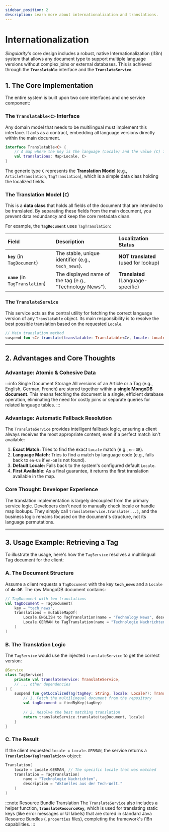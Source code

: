 ```yaml
---
sidebar_position: 2
description: Learn more about internationalization and translations.
---
```


# Internationalization

*Singularity*'s core design includes a robust, native Internationalization (i18n) system that allows any document type to support multiple language versions without complex joins or external databases. This is achieved through the **`Translatable`** interface and the **`TranslateService`**.

## 1. The Core Implementation

The entire system is built upon two core interfaces and one service component:

### The `Translatable<C>` Interface

Any domain model that needs to be multilingual must implement this interface. It acts as a contract, embedding all language versions directly within the main document.

```kotlin
interface Translatable<C> {
    // A map where the key is the language (Locale) and the value (C) is the content structure
    val translations: Map<Locale, C>
}
```

The generic type `C` represents the **Translation Model** (e.g., `ArticleTranslation`, `TagTranslation`), which is a simple data class holding the localized fields.

### The Translation Model (`C`)

This is a **data class** that holds all fields of the document that are intended to be translated. By separating these fields from the main document, you prevent data redundancy and keep the core metadata clean.

For example, the **`TagDocument`** uses `TagTranslation`:

| Field                            | Description                                              | Localization Status                  |
|:---------------------------------|:---------------------------------------------------------|:-------------------------------------|
| **`key`** (in `TagDocument`)     | The stable, unique identifier (e.g., `tech_news`).       | **NOT translated** (used for lookup) |
| **`name`** (in `TagTranslation`) | The displayed name of the tag (e.g., "Technology News"). | **Translated** (Language-specific)   |

### The `TranslateService`

This service acts as the central utility for fetching the correct language version of any `Translatable` object. Its main responsibility is to resolve the best possible translation based on the requested `Locale`.

```kotlin
// Main translation method
suspend fun <C> translate(translatable: Translatable<C>, locale: Locale?): Translation<C>
```

-----

## 2\. Advantages and Core Thoughts

### Advantage: Atomic & Cohesive Data

:::info Single Document Storage
All versions of an Article or a Tag (e.g., English, German, French) are stored together within a **single MongoDB document**. This means fetching the document is a single, efficient database operation, eliminating the need for costly joins or separate queries for related language tables.
:::

### Advantage: Automatic Fallback Resolution

The `TranslateService` provides intelligent fallback logic, ensuring a client always receives the most appropriate content, even if a perfect match isn't available:

1.  **Exact Match:** Tries to find the exact `Locale` match (e.g., `en-GB`).
2.  **Language Match:** Tries to find a match by language code (e.g., falls back to `en-US` if `en-GB` is not found).
3.  **Default Locale:** Falls back to the system's configured default `Locale`.
4.  **First Available:** As a final guarantee, it returns the first translation available in the map.

### Core Thought: Developer Experience

The translation implementation is largely decoupled from the primary service logic. Developers don't need to manually check locale or handle map lookups. They simply call `translateService.translate(...)`, and the business logic remains focused on the document's structure, not its language permutations.

-----

## 3\. Usage Example: Retrieving a Tag

To illustrate the usage, here's how the `TagService` resolves a multilingual Tag document for the client:

### A. The Document Structure

Assume a client requests a `TagDocument` with the key **`tech_news`** and a `Locale` of **`de-DE`**. The raw MongoDB document contains:

```kotlin
// TagDocument with two translations
val tagDocument = TagDocument(
    key = "tech_news",
    translations = mutableMapOf(
        Locale.ENGLISH to TagTranslation(name = "Technology News", description = "Latest from the tech world."),
        Locale.GERMAN to TagTranslation(name = "Technologie Nachrichten", description = "Aktuelles aus der Tech-Welt."),
    )
)
```

### B. The Translation Logic

The `TagService` would use the injected `translateService` to get the correct version:

```kotlin
@Service
class TagService(
    private val translateService: TranslateService,
    // ... other dependencies
) {
    suspend fun getLocalizedTag(tagKey: String, locale: Locale?): Translation<TagTranslation> {
        // 1. Fetch the multilingual document from the repository
        val tagDocument = findByKey(tagKey) 
        
        // 2. Resolve the best matching translation
        return translateService.translate(tagDocument, locale)
    }
}
```

### C. The Result

If the client requested `locale = Locale.GERMAN`, the service returns a **`Translation<TagTranslation>`** object:

```kotlin
Translation(
    locale = Locale.GERMAN, // The specific locale that was matched
    translation = TagTranslation( 
        name = "Technologie Nachrichten", 
        description = "Aktuelles aus der Tech-Welt."
    )
)
```

:::note Resource Bundle Translation
The `TranslateService` also includes a helper function, **`translateResourceKey`**, which is used for translating static keys (like error messages or UI labels) that are stored in standard Java Resource Bundles (`.properties` files), completing the framework's i18n capabilities.
:::